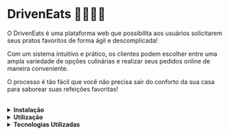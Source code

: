 # DrivenEats 🍔🍟🍕🌮
<p>O DrivenEats é uma plataforma web que possibilita aos usuários solicitarem seus pratos favoritos de forma ágil e descomplicada!</p>
<p>Com um sistema intuitivo e prático, os clientes podem escolher entre uma ampla variedade de opções culinárias e realizar seus pedidos online de maneira conveniente.</p>
<p>O processo é tão fácil que você não precisa sair do conforto da sua casa para saborear suas refeições favoritas!</p> 

<br/>

<details>
<summary><strong>Instalação</strong></summary>

  ## 🛠️ Instalação 
Para utillizar a aplicação, primeiro clone este repositório usando o comando no terminal:

```
git clone https://github.com/seu-usuario/nome-do-projeto.git
```
## 👀 Visualização
- Com o projeto baixado, abra o navegador da web e pressione `Ctrl + O` e acesse o arquivo index.html do projeto DrivenEats baixado, ao clicar no arquivo a aplicação será executada em seu navegador.
- Ou com o auxílio de uma IDE de sua preferência, recomendo o `Visual Studio Code` e a extensão `LiveServer`, abra a pasta do DrivenEats e clique no ícone da extensão, com isso você será capaz de visualizar a aplicação na web.

</details>

<details>
<summary><strong>Utilização</strong></summary>

   ## 🌐 Utilizando o projeto
 ## Com o arquivo index.html já aberto no navegador você terá acesso a aplicação
 
 ### Passos de usabilidade:
 
- Selecione um item de cada seção.
- Quando os três itens estiverem selecionados, o botão de `Finalizar Pedido` será habilitado.
- Clique no botão para finalizar o pedido.
- Insira o seu nome e endereço.
- Aparecerá um pop-up com as informações do pedido.
- Caso estiver de acordo, clicar em `Confirmar pedido`.
- Se quiser cancelar a compra basta apertar o botão `Cancelar pedido` do pop-up.
- Se confirmou o pedido então a `paǵina será direcionada para o whatsapp do responsável` pela entrega do pedido.
       
</details>


<details>
<summary><strong>Tecnologias Utilizadas</strong></summary>

 ## 🔧 Tecnologias
 
- JavaScript (ECMAScript 6+)
- HTML5
- CSS3
- Visual Studio Code
- Git e GitHub

O projeto foi desenvolvido com JavaScript, HTML5 e CSS3. Para o desenvolvimento, utilizei o Visual Studio Code como IDE e o Git para controle de versão e o GitHub como repositório remoto.

Links úteis:
- [Documentação do ReactJS](https://reactjs.org/docs/)
- [Visual Studio Code](https://code.visualstudio.com/docs)
- [Git](https://git-scm.com/doc)
- [GitHub](https://docs.github.com/)  

</details>
